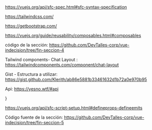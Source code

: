 https://vuejs.org/api/sfc-spec.html#sfc-syntax-specification

https://tailwindcss.com/

https://getbootstrap.com/

https://vuejs.org/guide/reusability/composables.html#composables

código de la sección: https://github.com/DevTalles-corp/vue-indecision/tree/fin-seccion-4

Tailwind components- Chat Layout : https://tailwindcomponents.com/component/chat-layout

Gist - Estructura a utilizar: https://gist.github.com/Klerith/ab86e5881b33461632d1b72a0e970b95

Api: https://yesno.wtf/#api

<!-- https://yesno.wtf/assets/yes/2.gif -->}

https://vuejs.org/api/sfc-script-setup.html#defineprops-defineemits

Código fuente de la sección: https://github.com/DevTalles-corp/vue-indecision/tree/fin-seccion-5
